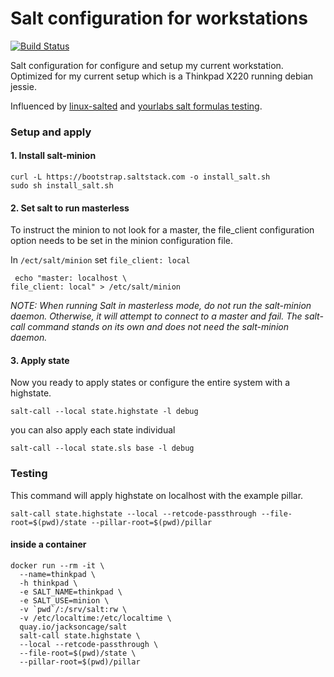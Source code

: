 Salt configuration for workstations
============
[![Build Status](https://travis-ci.org/jacksoncage/salt-workstation.svg)](https://travis-ci.org/jacksoncage/salt-workstation)

Salt configuration for configure and setup my current workstation. Optimized for my current setup which is a Thinkpad X220 running debian jessie.

Influenced by [linux-salted](https://github.com/TTimo/linux-salted) and [yourlabs salt formulas testing](http://blog.yourlabs.org/post/118987515453/testing-saltstack-formulas-on-travis-ci).

### Setup and apply

#### 1. Install salt-minion

```
curl -L https://bootstrap.saltstack.com -o install_salt.sh
sudo sh install_salt.sh
```

#### 2. Set salt to run masterless

To instruct the minion to not look for a master, the file_client configuration option needs to be set in the minion configuration file.

In `/ect/salt/minion` set `file_client: local`

```
 echo "master: localhost \
file_client: local" > /etc/salt/minion
```

*NOTE: When running Salt in masterless mode, do not run the salt-minion daemon. Otherwise, it will attempt to connect to a master and fail. The salt-call command stands on its own and does not need the salt-minion daemon.*

#### 3. Apply state

Now you ready to apply states or configure the entire system with a highstate.

```
salt-call --local state.highstate -l debug
```

you can also apply each state individual

```
salt-call --local state.sls base -l debug
```

### Testing

This command will apply highstate on localhost with the example pillar.

```
salt-call state.highstate --local --retcode-passthrough --file-root=$(pwd)/state --pillar-root=$(pwd)/pillar
```

#### inside a container

```
docker run --rm -it \
  --name=thinkpad \
  -h thinkpad \
  -e SALT_NAME=thinkpad \
  -e SALT_USE=minion \
  -v `pwd`/:/srv/salt:rw \
  -v /etc/localtime:/etc/localtime \
  quay.io/jacksoncage/salt
  salt-call state.highstate \
  --local --retcode-passthrough \
  --file-root=$(pwd)/state \
  --pillar-root=$(pwd)/pillar
```
